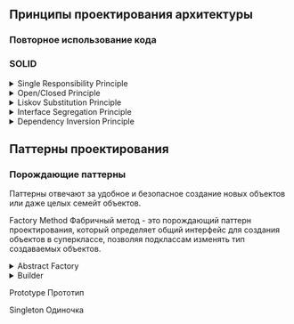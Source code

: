 
## Принципы проектирования архитектуры

### Повторное использование кода

###

### SOLID

<details>
<summary>
  Single Responsibility Principle
</summary>

**Принцип единственной ответственности** -
`класс должен быть ответственным только за одну конкретную функцию или задачу.`

Если класс решает много задач, то получается много связанного кода, что влечет плохую читабельность. Так же приходится изменять его каждый раз, когда одна из частей класса ломается. При этом есть риск сломать остальные части класса.

В классе `User` используется метод для сохранения в базу данных. При изменении работы с базами данных этот класс тоже будет изменен.

```plantuml
class User {
  - name
  - email
  + GetName()
  + GetEmail()
  + SaveToDatabase()
}
```

Решение: для базы данных создадим отдельный класс и пернесем сохранения пользователя в него.

```plantuml
class User {
  - name
  - email
  + GetName()
  + GetEmail()
}

class DataBase {
  ...
  + SaveToDatabase(User)
}

DataBase .> User
```

</details>

<details>
<summary>
  Open/Closed Principle
</summary>

**Принцип открытости/закрытости** -
`Расширяйте классы, но не изменяйте их первоначальный код`

**Открытый** - класс доступный для расширения. Есть возможность расширить набор его операций или добавить к нему новые поля, создав собсвенный подкласс.

**Закрытый** - класс с окончательно определенным интерфейсов, он не будет изменяться в будещем и готов для использования другими классами.

Если класс был окончательно написан и протестирован, в дальнейшем изменять его не желательно и если требуется расширение, то делать это только за счет добавления подклассов, не изменяя код родительского класса.

**Проблема:** Рассмотрим класс для обработки заказов, который содержит метод `GetShippingCost()`, рассчитывающий стоимость доставки. В текущей реализации при добавлении нового способа доставки приходится модифицировать этот метод, что нарушает принцип открытости/закрытости.

```plantuml
class Order {
  - shipping
  + GetTotal()
  + GetShippingCost()
}

note right of Order::GetShippingCost()
  if (shipping == "ground") {
    return 10; // 10 $
  }
  if (shipping == "air") {
    return 20; // 20 $
  }
end note

```

**Решение:** Вместо одного метода, который работает со всеми способами доставки, создадим отдельные классы `Ground` и `Air`, реализующие общий интерфейс доставки. Каждый класс будет самостоятельно рассчитывать стоимость доставки для своего способа. В классе `Order` мы будем вызывать методы этих классов доставки через общий интерфейс. Таким образом, при добавлении нового способа доставки в будущем достаточно будет создать соответствующий класс, реализующий этот интерфейс, без необходимости изменять существующие методы в классе `Order`.

```plantuml
class Order {
  - shipping: Shipping
  + GetTotal()
  + GetShippingCost()
}

interface Shipping {
  + GetCost()
}

class Ground {
  ...
  + GetCost()
}

class Air {
  ...
  + GetCost()
}

Order o-> Shipping
Shipping <|.. Air
Shipping <|.. Ground

note left of Order::GetShippingCost()
  return shipping.GetCost();
end note

note right of Air::GetCost()
  подсчитывает цену для заказов
end note

```


</details>

<details>
<summary>
  Liskov Substitution Principle
</summary>

**Принцип подстановки Лисков** -
`Подклассы должны дополнять, а не заменять функционал базового класса`.

Требования к переопределенным в подклассах методам:
<details>
<summary>
  Т1
</summary>

Типы параметров метода подкласса должны `совпадать` или быть более `абстрактными`, чем типы параметров базового метода.

**Пример:**
- Базовый класс содержит метод `AssignDriver(CarDriver d)`, который позволяет назначать водителей для автомобилей. Клиентский код всегда передает в метод водителя машины.
- **Хорошо:** Мы создали подкласс и переопределили метод назначения для любого водителя: `AssignDriver(Driver d)`. При передаче клиентским кодом водителя автомобиля новый метод сможет его назначить, ведь он умеет работать со всеми типами водителей.
- **Плохо:** Мы создали подкласс и переопределили метод только для гоночных водителей: `AssignDriver(RaceCarDriver d)`. Клиентский код все так же подаст обычного водителя. Но метод умеет работать только с гоночными водителями, и клиентский код сломается.

</details>

<details>
<summary>
  Т2
</summary>

Тип возвращаемого значения метода подкласса должен `совпадать` или быть `подтипом` возвращаемого значения базового метода.

Здесь все так же как и в первом требовании, но наоборот.

- **Базовый метод:** `GetUser(): User`. Клиентский код ожидает на выходе объект пользователя с базовыми полями _like_ и _email_.

- **Хорошо:** Метод подкласса: `GetUser(): AdminUser`. Клиентский код получит администратора, который является пользователем, но с дополнительными правами. Всё будет работать корректно.

- **Плохо:** Метод подкласса: `GetUser(): Object`. Клиентский код сломается, так как получит непонятный объект (возможно, строку или число), у которого нет полей _like_ и _email_, необходимых для работы.

</details>

<details>
<summary>
  Т3
</summary>

Метод подкласса не должен выбрасывать исключения, которые не свойственны базовому методу.

При переопределении метода нельзя выбрасывать новые типы исключений, которых нет в базовом методе. Клиентский код уже настроен на обработку конкретных исключений базового класса. Если подкласс добавит новое исключение, оно может не перехватиться и "уронить" клиентскую программу.

</details>

<details>
<summary>
  Т4
</summary>

Метод подкласса не должен ужесточать `пред-условие`.

Например, если базовый метод принимает любые целые числа, то подкласс не может ограничить работу только положительными значениями. Это нарушит ожидания клиентского кода.

</details>

<details>
<summary>
  Т5
</summary>

Метод подкласса не должен ослаблять `пост-условие`.

Если базовый метод гарантирует закрытие файлов после выполнения, то подкласс не может нарушать это обязательство, оставляя файлы открытыми. Клиентский код полагается на поведение базового класса и может некорректно завершить работу с висящими файловыми дескрипторами.

</details>

<details>
<summary>
  Т6
</summary>

Инварианты класса должны остаться без изменений.

**Инвариант** — это внутреннее правило объекта, которое никогда не нарушается. Например:

- У класса **Прямоугольник**: `ширина > 0 и высота > 0`
- У класса **Пользователь**: `email содержит "@"`
- У класса **КорзинаПокупок**: `общая_сумма >= 0`

Если базовый класс гарантирует, что у него `баланс >= 0`, то наследник не может разрешить отрицательный баланс. Все "правила жизни" объекта должны сохраняться.

</details>

<details>
<summary>
  Т7
</summary>

Подкласс не должен изменять значения приватных полей базового класса.

Это возможно в языке программирования Python, где нет четкой защиты полей.

</details>

</details>

<details>
<summary>
  Interface Segregation Principle
</summary>

Принцип разделения интерфейса -
`Клиенты не должны зависеть от методов, которые они не используют.`

"Толстые" интерфейсы необходимо разделять на более мелкие и специализированные, решающие конкретную задачу.

**Пример:**

Данным двум классам приходится реализовывать методы не относящиеся к их задачам. Для программиста нужны только методы для написания и тестирования кода, а для повара только метод готовки.

```plantuml
interface Worker {
  + Code()
  + Test()
  + Cooking()
}

class Programmer {
  + <color:green>Code()</color>
  + <color:green>Test()</color>
  + <color:red>Cooking()</color>
}

class Cook {
  + <color:red>Code()</color>
  + <color:red>Test()</color>
  + <color:green>Cooking()</color>
}

Worker <|.. Programmer
Worker <|.. Cook
```

Решение: разделим интерфейс `Worker` на тонкие `Coder`, `Tester` и `Chef`. Теперь классам не придется реализовывать лишние методы.

```plantuml
interface Coder {
  + Code()
}

interface Tester {
  + Test()
}

interface Chef {
  + Cooking()
}

class Programmer {
  + Code()
  + Test()
}

class Cook {
  + Cooking()
}

Coder <|.. Programmer
Tester <|.. Programmer
Chef <|.. Cook
```

</details>

<details>
<summary>
  Dependency Inversion Principle
</summary>

Принцип инверсии зависимостей -
`Классы верхних уровней не должны зависеть от классов нижних уровней. Оба должны зависеть от абстракций. Абстракции не должны зависеть от деталей. Детали должны зависеть от абстракций.`

Классы `нижнего уровня` — это исполнители: они выполняют конкретные поручения(сохранить данные, прочитать данные и т.д.), в то время как классы `верхнего уровня` — управленцы, которые координируют работу и реализуют бизнес-процессы.

Как реализовать принцип:

1. Определите интерфейс с операциями, которые бизнес-логика требует от низкоуровневых компонентов
2. Сделайте бизнес-логику зависимой от этого интерфейса, а не от конкретных реализаций — это создаёт гибкую связь
3. Обеспечьте соответствие низкоуровневых классов созданному интерфейсу — теперь они зависят от контракта, определённого бизнес-логикой

**Пример:**

Есть рабочий, который умеет работать только с одним конкретным станком. Если станок сломался и нужно поставить новый - рабочий не сможет с ним работать, потому что новый станок работает по-другому.

```plantuml
class Worker {
  + Work()
}

class OldMachine {
  + StartOldWay()
}

Worker -> OldMachine : умеет работать только так
```

Решение: создадим универсальный пульт управления. Теперь рабочий учится работать с пультом, а не со станком. Любой станок можно подключить к этому пульту.

```plantuml
class Worker {
  + Work()
}

interface Controller {
  + Start()
  + Stop()
}

class UniversalController implements Controller {
  + Start()
  + Stop()
}

class OldMachine {
  + StartOldWay()
}

class NewMachine {
  + StartNewWay()
}

Worker -> Controller
UniversalController --> OldMachine
UniversalController --> NewMachine
```

</details>

## Паттерны проектирования

### Порождающие паттерны

Паттерны отвечают за удобное и безопасное создание новых объектов или даже целых семейт объектов.

Factory Method
Фабричный метод - это порождающий паттерн проектирования, который определяет общий интерфейс для создания объектов в суперклассе, позволяя подклассам изменять тип создаваемых объектов.

</details>

<details>
<summary>
  Abstract Factory
</summary>

Абстрактная фабрика - это порождающий паттерн проектирования, который позволяет создавать семейства связных объектов, не привязываясь к конкретным классам создаваемых объектов.

<details>
<summary>
  Проблема
</summary>

Представим, что мы пишем магазин автомобилей. Магазин занимается продажей семейства седанов, внедорожников, спорткаров от разных производителей: Toyota, BMW.

На ранних этапах наш код создания автомобилей будет выглядить вот так:

```cpp
Car* CreateSedan(string brand) {
  if (brand == "Toyota") {
    return new ToyotaSedan();
  } else if (brand == "BMW") {
    return new BMWSedan();
  }
}

Car* CreateSUV(string brand) {
  if (brand == "Toyota") {
    return new ToyotaSUV();
  } else if (brand == "BMW") {
    return new BMWSUV();
  }
}

Car* CreateSportsCar(string brand) {
  if (brand == "Toyota") {
    return new ToyotaSportsCar();
  } else if (brand == "BMW") {
    return new BMWSportsCar();
  }
}
```

**Какие проблемы возникают?**

1. Клиент заказывает автомобили `BMW`, но получает Седан(BMW 5 Series), Внедорожник(Toypta RAV4), Спорткар(BMW M8). Клиент растроится. А ошибка произошла во время создания автомобилей:

```cpp
Car* sedan = CreateSedan("BMW");      // BMW 5 Series
Car* suv = CreateSUV("Toyota");       // Toypta RAV4 - ОШИБКА!
Car* sports = CreateSportsCar("BMW"); // BMW M8
```

2. Если мы захотим расширить парк машин, то придется изменять существующий код создания авто.
3. Дублирование кода.

</details>

<details>
<summary>
  Решение
</summary>

Для начала паттерн предлагает выделить общие интерфейсы для отдельных продуктов семейсв. Так каждое семейство автомобилей получат общий интерфейс `Седан`, `Внедорожник`, `Спорткар`. Например:

```plantuml
interface SUV {
  + Drive()
  + OffRoad()
}

class ToyotaSUV implements SUV{
  ...
  + Drive()
  + OffRoad()
}

class BMWSUV implements SUV{
  ...
  + Drive()
  + OffRoad()
}
```

Далее необходимо создать **абстракную фабрику**. Это общий интерфейс, который будет содержать методы создания всех автомобилей семейства: `CrateSedan()`, `CreateSUV()`, `CreateSportCar()`.

```plantuml
interface CarFactory {
  + CrateSedan()
  + CreateSUV()
  + CreateSportCar()
}
```

Для каждого бренда семейства мы должны создать свою собственную фабрику, реализуя абстрактный интерфейс.

```plantuml
interface CarFactory {
  + CrateSedan(): Sedan
  + CreateSUV(): SUV
  + CreateSportCar(): SportCar
}

class BMWFactory implements CarFactory {
  ...
  + CrateSedan(): Sedan
  + CreateSUV(): SUV
  + CreateSportCar(): SportCar
}

class ToyotaFactory implements CarFactory {
  ...
  + CrateSedan(): Sedan
  + CreateSUV(): SUV
  + CreateSportCar(): SportCar
}
```

Клиентский код работает только через общие интерфейсы:

- Клиент использует `CarFactory`, не зная конкретной фабрики
- Клиент использует `Sedan`/`SUV`/`SportsCar`, не зная конкретных моделей
- Не важно, какая фабрика - Toyota или BMW
- Важно, что все автомобили совместимы и одного бренда

**Пример:**

```cpp
// Клиенту безразлично, какая фабрика
void ClientCode(CarFactory& factory) { // Любая фабрика: Toyota или BMW
  // Фабрика сама "знает" какие модели создавать
  Sedan* sedan = factory.CreateSedan();     // Toyota Camry или BMW 5 Series
  SUV* suv = factory.CreateSUV();           // Toyota RAV4 или BMW X5
}
```

Можно легко заменять фабрики, не меняя клиентский код. Все созданные автомобили гарантированно совместимы друг с другом.

**Замечание:** фабрика создается отдельно - обычно через конфигурацию или системные настройки.

</details>

**Общая диаграмма паттерна:**

```plantuml
@startuml

interface AbstractFactory {
  + CreateProductA(): AbstractProductA
  + CreateProductB(): AbstractProductB
}

interface AbstractProductA {
  + OperationA()
}

interface AbstractProductB {
  + OperationB()
}

class ConcreteFactory1 implements AbstractFactory {
  + CreateProductA(): AbstractProductA
  + CreateProductB(): AbstractProductB
}

class ConcreteFactory2 implements AbstractFactory {
  + CreateProductA(): AbstractProductA
  + CreateProductB(): AbstractProductB
}

class ProductA1 {
  + OperationA()
}

class ProductB1 {
  + OperationB()
}

class ProductA2{
  + OperationA()
}

class ProductB2 {
  + OperationB()
}

ProductB2 ..|> AbstractProductB
ProductA2 ...|> AbstractProductA


ProductB1 ..|> AbstractProductB
ProductA1 ...|> AbstractProductA


ConcreteFactory1 --> ProductA1
ConcreteFactory1 --> ProductB1

ConcreteFactory2 --> ProductB2
ConcreteFactory2 --> ProductA2


class Client {
  - factory: AbstractFactory
  + Client(factory)
  + operate()
}

Client --> AbstractFactory
@enduml
```

</details>

<details>
<summary>
  Builder
</summary>

Строитель - это порождающий паттерн проектирования, который позволяет создавать сложные объекты пошагово. Строитель дает возможность использовать один и тот же код строительства для получения разных представлений объектов.

<details>
<summary>
  Проблема
</summary>

Представим, что мы хотим создать автомобиль. Но автомобиль — это сложный объект, который может иметь множество различных конфигураций:

- Разные типы двигателей (бензиновый, дизельный, электрический)
- Разные варианты трансмиссии (автоматическая, механическая, робот)
- Разное количество мест (2, 5, 7)
- Разные опции (кондиционер, GPS, кожаные сиденья)
- Разные цвета кузова

Если мы попытаемся создать конструктор для такого объекта, он будет иметь десятки параметров, большинство из которых будут необязательными. Это приведет к:

1. **Очень длинным конструкторам** с множеством параметров
2. **Сложности чтения кода** — непонятно, что означает каждый параметр
3. **Ошибкам при создании** — легко перепутать порядок параметров

```cpp
// Пример огромного конструктора
Car car("V6", 5, true, false, true, "automatic", "red", true, false, true, "leather");
```

</details>

<details>
<summary>
  Решение
</summary>

Паттерн Строитель предлагает вынести конструирование объекта за пределы его собственного класса, поручив это дело отдельным объектам, называемыми строителями.

Мы должны разбить процесс создания объекта на отдельные шаги, поочередно вызывая методы для каждого шага. Например: `SetEngine()`, `SetSeats(count)`, `SetColor()` и т.д.

```mermaid
classDiagram
  class CarBuilder {
    + SetEngine()
    + SetTransmission()
    + SetSeats()
    + SetColor()
    + SetGPS()
    + SetSunroof()
    + SetWheels()
    + SetAirConditioning()
    + GetResult() Car
  }
```

Один и тот же процесс сборки автомобиля выполняется по-разному для каждого типа: седан, внедорожник, спорткар. Используя разных строителей в одном и том же процессе сборки, можно получать на выходе различные автомобили.

Например, строитель седана установит экономичный двигатель и комфортные сиденья, строитель внедорожника — мощный мотор и полный привод, а строитель спорткара — мощный двигатель и спортивные сиденья.

Каждый такой строитель будет реализовывать общий интерфейс, а код, который будет вызывать шаги строительства, должен работать со ними через этот интерфейс, чтобы строителей можно было легко взаимозаменять.

```mermaid
%%{init: {'theme': 'dark'}}%%
classDiagram
  class CarBuilder {
    <<interface>>
    + SetEngine()
    + SetTransmission()
    + SetSeats()
    + SetColor()
    + SetGPS()
    + SetAirConditioning()
    + SetSunroof()
    + SetGPS()
  }

  class SedanBuilder {
    + SetEngine()
    + SetTransmission()
    + SetSeats()
    + SetColor()
    + SetGPS()
    + SetAirConditioning()
    + SetSunroof()
    + GetResult() Car
  }

  class SUVBuilder {
    + SetEngine()
    + SetTransmission()
    + SetSeats()
    + SetColor()
    + SetGPS()
    + SetAirConditioning()
    + SetSunroof()
    + GetResult() Car
  }

  class SportsCarBuilder {
    + SetEngine()
    + SetTransmission()
    + SetSeats()
    + SetColor()
    + SetGPS()
    + SetAirConditioning()
    + SetSunroof()
    + GetResult() Car
  }

  CarBuilder <|.. SedanBuilder
  CarBuilder <|.. SUVBuilder
  CarBuilder <|.. SportsCarBuilder
```

Заметим, что классы-строители имеют метод `GetResult()`, который возвращает готовый автомобиль. Этот метод должен вызываться после выполнения всех шагов настройки и служит для получения финального результата.

**Директор**
Мы можем создать отдельный класс с вызовом методов строителей. Он сам будет задавать порядок строительства. Этот класс будет называться `Директор`. Данный класс особо полезен когда у нас есть несколько способой конструкирования объектов.

Например, в случае автомобилей директор может определять различные комплектации:

- **BasePackage** — базовая комплектация (только двигатель, трансмиссия и сиденья)
- **ComfortPackage** — комфортная комплектация (добавляется GPS и кондиционер)
- **PremiumPackage** — премиальная комплектация (все опции, включая люк)

Директор не обязателен в реализации паттерна Строитель, можно обойтись и без него, но он позволяет полностью скрыть от клиентского кода процесс конструирования объектов.

```mermaid
%%{init: {'theme': 'dark'}}%%
classDiagram
  class CarDirector {
    + ConstructBasePackage(CarBuilder) Car
    + ConstructComfortPackage(CarBuilder) Car
    + ConstructPremiumPackage(CarBuilder) Car
  }
```

Клиент получает понятный и чистый интерфейс, через который может легко менять тип автомобиля и комплектацию, не разбираясь в сложностях процесса сборки.

```cpp
CarDirector director;

SedanBuilder sedan_builder;
SUVBuilder suv_builder;
SportsCarBuilder sportscar_builder;

Car* basic_sedan = director.ConstructBasePackage(sedasedan_buildernBuilder);
Car* comfort_suv = director.ConstructComfortPackage(suv_builder);
Car* premium_sports = director.ConstructPremiumPackage(sportscar_builder);
```

</details>

**Общая диаграмма паттерна:**

```mermaid
%%{init: {'theme': 'dark'}}%%
classDiagram

class Client {
  <Client>
}

class Director {
  + ConstructMinimalViableProduct(builder: Builder) Product
  + ConstructFullFeaturedProduct(builder: Builder) Product
}

class Builder {
  <<interface>>
  + BuildPartA()
  + BuildPartB()
  + GetResult() Product
}

class ConcreteBuilder1 {
  - product: Product1
  + BuildPartA()
  + BuildPartB()
  + GetResult() Product1
}

class ConcreteBuilder2 {
  - product: Product2
  + BuildPartA()
  + BuildPartB()
  + GetResult() Product2
}

class Product1 {
  + operation()
}

class Product2 {
  + operation()
}


Builder <|.. ConcreteBuilder1
Builder <|.. ConcreteBuilder2

Client ..> ConcreteBuilder1
Client --> Director

Director --> Builder

ConcreteBuilder1 --> Product1
ConcreteBuilder2 --> Product2
```

</details>

Prototype
Прототип

Singleton
Одиночка

